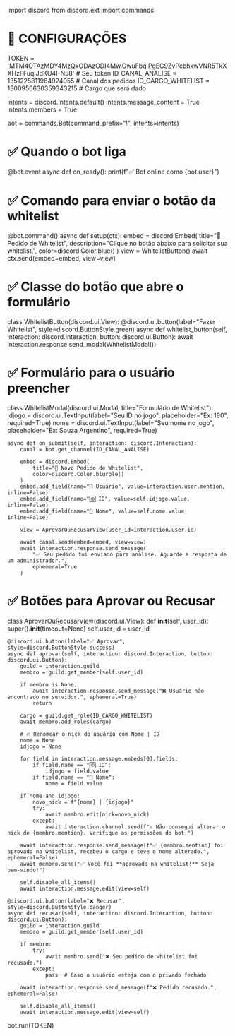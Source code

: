 import discord
from discord.ext import commands

# 🔧 CONFIGURAÇÕES
TOKEN = 'MTM4OTAzMDY4MzQxODAzODI4Mw.GwuFbq.PgEC9ZvPcbhxwVNR5TkXXHzFFuqIJdKU4I-N58'  # Seu token
ID_CANAL_ANALISE = 1351225811964924055  # Canal dos pedidos
ID_CARGO_WHITELIST = 1300956630359343215  # Cargo que será dado

intents = discord.Intents.default()
intents.message_content = True
intents.members = True

bot = commands.Bot(command_prefix="!", intents=intents)


# ✅ Quando o bot liga
@bot.event
async def on_ready():
    print(f"✅ Bot online como {bot.user}")


# ✅ Comando para enviar o botão da whitelist
@bot.command()
async def setup(ctx):
    embed = discord.Embed(
        title="🚀 Pedido de Whitelist",
        description="Clique no botão abaixo para solicitar sua whitelist.",
        color=discord.Color.blue()
    )
    view = WhitelistButton()
    await ctx.send(embed=embed, view=view)


# ✅ Classe do botão que abre o formulário
class WhitelistButton(discord.ui.View):
    @discord.ui.button(label="Fazer Whitelist", style=discord.ButtonStyle.green)
    async def whitelist_button(self, interaction: discord.Interaction, button: discord.ui.Button):
        await interaction.response.send_modal(WhitelistModal())


# ✅ Formulário para o usuário preencher
class WhitelistModal(discord.ui.Modal, title="Formulário de Whitelist"):
    idjogo = discord.ui.TextInput(label="Seu ID no jogo", placeholder="Ex: 190", required=True)
    nome = discord.ui.TextInput(label="Seu nome no jogo", placeholder="Ex: Souza Argentino", required=True)

    async def on_submit(self, interaction: discord.Interaction):
        canal = bot.get_channel(ID_CANAL_ANALISE)

        embed = discord.Embed(
            title="📝 Novo Pedido de Whitelist",
            color=discord.Color.blurple()
        )
        embed.add_field(name="👤 Usuário", value=interaction.user.mention, inline=False)
        embed.add_field(name="🆔 ID", value=self.idjogo.value, inline=False)
        embed.add_field(name="📛 Nome", value=self.nome.value, inline=False)

        view = AprovarOuRecusarView(user_id=interaction.user.id)

        await canal.send(embed=embed, view=view)
        await interaction.response.send_message(
            "✅ Seu pedido foi enviado para análise. Aguarde a resposta de um administrador.",
            ephemeral=True
        )


# ✅ Botões para Aprovar ou Recusar
class AprovarOuRecusarView(discord.ui.View):
    def __init__(self, user_id):
        super().__init__(timeout=None)
        self.user_id = user_id

    @discord.ui.button(label="✅ Aprovar", style=discord.ButtonStyle.success)
    async def aprovar(self, interaction: discord.Interaction, button: discord.ui.Button):
        guild = interaction.guild
        membro = guild.get_member(self.user_id)

        if membro is None:
            await interaction.response.send_message("❌ Usuário não encontrado no servidor.", ephemeral=True)
            return

        cargo = guild.get_role(ID_CARGO_WHITELIST)
        await membro.add_roles(cargo)

        # 🔥 Renomear o nick do usuário com Nome | ID
        nome = None
        idjogo = None

        for field in interaction.message.embeds[0].fields:
            if field.name == "🆔 ID":
                idjogo = field.value
            if field.name == "📛 Nome":
                nome = field.value

        if nome and idjogo:
            novo_nick = f"{nome} | {idjogo}"
            try:
                await membro.edit(nick=novo_nick)
            except:
                await interaction.channel.send(f"⚠️ Não consegui alterar o nick de {membro.mention}. Verifique as permissões do bot.")

        await interaction.response.send_message(f"✅ {membro.mention} foi aprovado na whitelist, recebeu o cargo e teve o nome alterado.", ephemeral=False)
        await membro.send("✅ Você foi **aprovado na whitelist!** Seja bem-vindo!")

        self.disable_all_items()
        await interaction.message.edit(view=self)

    @discord.ui.button(label="❌ Recusar", style=discord.ButtonStyle.danger)
    async def recusar(self, interaction: discord.Interaction, button: discord.ui.Button):
        guild = interaction.guild
        membro = guild.get_member(self.user_id)

        if membro:
            try:
                await membro.send("❌ Seu pedido de whitelist foi recusado.")
            except:
                pass  # Caso o usuário esteja com o privado fechado

        await interaction.response.send_message(f"❌ Pedido recusado.", ephemeral=False)

        self.disable_all_items()
        await interaction.message.edit(view=self)


bot.run(TOKEN)
